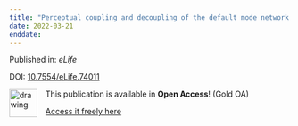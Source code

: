 ```yaml
---
title: "Perceptual coupling and decoupling of the default mode network during mind-wandering and reading"
date: 2022-03-21
enddate:
---
```


Published in: *eLife*

DOI: [10.7554/eLife.74011](https://doi.org/10.7554/eLife.74011)

<img src="https://upload.wikimedia.org/wikipedia/commons/thumb/7/77/Open_Access_logo_PLoS_transparent.svg/800px-Open_Access_logo_PLoS_transparent.svg.png" alt="drawing" width="50" align="left"/> &nbsp;&nbsp;&nbsp;This publication is available in **Open Access**! (Gold OA)

&nbsp;&nbsp;&nbsp;<a href="https://doi.org/10.7554/elife.74011">Access it freely here</a>

